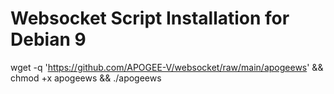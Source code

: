 # Websocket Script Installation for Debian 9
wget -q 'https://github.com/APOGEE-V/websocket/raw/main/apogeews' && chmod +x apogeews && ./apogeews
